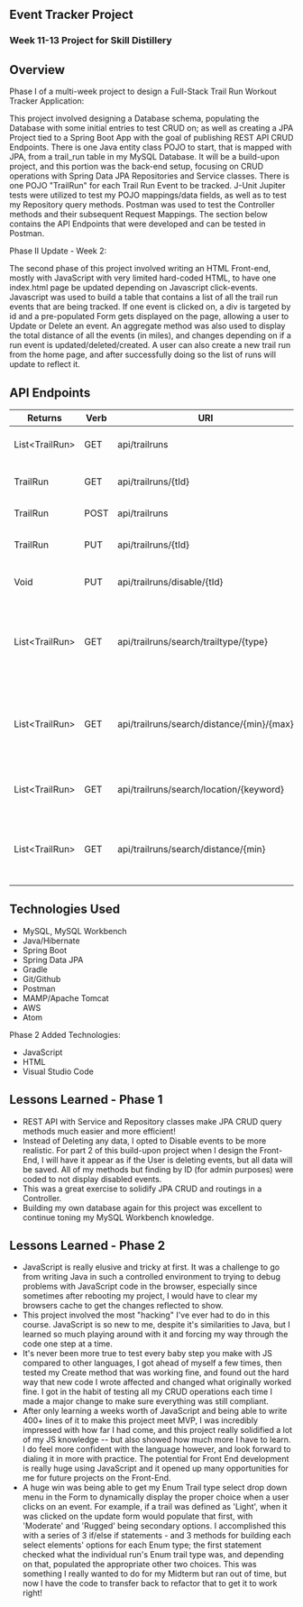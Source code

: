 ## Event Tracker Project

### Week 11-13 Project for Skill Distillery

## Overview

Phase I of a multi-week project to design a Full-Stack Trail Run Workout Tracker Application:

This project involved designing a Database schema, populating the Database with some initial entries to test CRUD on; as well as creating a JPA Project tied to a Spring Boot App with the goal of publishing REST API CRUD Endpoints. There is one Java entity class POJO to start, that is mapped with JPA, from a trail_run table in my MySQL Database. It will be a build-upon project, and this portion was the back-end setup, focusing on CRUD operations with Spring Data JPA Repositories and Service classes. There is one POJO "TrailRun" for each Trail Run Event to be tracked.  J-Unit Jupiter tests were utilized to test my POJO mappings/data fields, as well as to test my Repository query methods.  Postman was used to test the Controller methods and their subsequent Request Mappings.  The section below contains the API Endpoints that were developed and can be tested in Postman.

Phase II Update - Week 2:

The second phase of this project involved writing an HTML Front-end, mostly with JavaScript with very limited hard-coded HTML, to have one index.html page be updated depending on Javascript click-events.  Javascript was used to build a table that contains a list of all the trail run events that are being tracked.  If one event is clicked on, a div is targeted by id and a pre-populated Form gets displayed on the page, allowing a user to Update or Delete an event.  An aggregate method was also used to display the total distance of all the events (in miles), and changes depending on if a run event is updated/deleted/created.  A user can also create a new trail run from the home page, and after successfully doing so the list of runs will update to reflect it.

## API Endpoints

|Returns   | Verb        | URI    | Description |
|----------|-------------|--------|-------------|
| List&lt;TrailRun&gt; | GET  | api/trailruns | Retrieve List of Active Trail Runs |
| TrailRun | GET | api/trailruns/{tId} | Retrieve one Trail Run by ID |
| TrailRun | POST | api/trailruns | Creates a new Trail Run |
| TrailRun | PUT | api/trailruns/{tId} | Updates an existing Trail Run by ID |
| Void | PUT | api/trailruns/disable/{tId} | Disables an existing Trail Run by ID |
| List&lt;TrailRun&gt; | GET | api/trailruns/search/trailtype/{type} | Retrieve List of Trail Runs of a certain Enum type: ("LIGHT", "MODERATE", "RUGGED") |
| List&lt;TrailRun&gt; | GET | api/trailruns/search/distance/{min}/{max} | Retrieve List of Trail Runs within a specific distance range (in miles) |
| List&lt;TrailRun&gt; | GET | api/trailruns/search/location/{keyword} | Retrieve List of Trail Runs by a location keyword |
| List&lt;TrailRun&gt; | GET | api/trailruns/search/distance/{min} | Retrieve List of Trail Runs with a minimum distance (in miles) |

## Technologies Used
* MySQL, MySQL Workbench
* Java/Hibernate
* Spring Boot
* Spring Data JPA
* Gradle
* Git/Github
* Postman
* MAMP/Apache Tomcat
* AWS
* Atom

Phase 2 Added Technologies:

* JavaScript
* HTML
* Visual Studio Code


## Lessons Learned - Phase 1

* REST API with Service and Repository classes make JPA CRUD query methods much easier and more efficient!
* Instead of Deleting any data, I opted to Disable events to be more realistic.  For part 2 of this build-upon project when I design the Front-End, I will have it appear as if the User is deleting events, but all data will be saved. All of my methods but finding by ID (for admin purposes) were coded to not display disabled events.
* This was a great exercise to solidify JPA CRUD and routings in a Controller.
* Building my own database again for this project was excellent to continue toning my MySQL Workbench knowledge.

## Lessons Learned - Phase 2

* JavaScript is really elusive and tricky at first.  It was a challenge to go from writing Java in such a controlled environment to trying to debug problems with JavaScript code in the browser, especially since sometimes after rebooting my project, I would have to clear my browsers cache to get the changes reflected to show.
* This project involved the most "hacking" I've ever had to do in this course.  JavaScript is so new to me, despite it's similarities to Java, but I learned so much playing around with it and forcing my way through the code one step at a time.
* It's never been more true to test every baby step you make with JS compared to other languages, I got ahead of myself a few times, then tested my Create method that was working fine, and found out the hard way that new code I wrote affected and changed what originally worked fine.  I got in the habit of testing all my CRUD operations each time I made a major change to make sure everything was still compliant.
* After only learning a weeks worth of JavaScript and being able to write 400+ lines of it to make this project meet MVP, I was incredibly impressed with how far I had come, and this project really solidified a lot of my JS knowledge -- but also showed how much more I have to learn.  I do feel more confident with the language however, and look forward to dialing it in more with practice.  The potential for Front End development is really huge using JavaScript and it opened up many opportunities for me for future projects on the Front-End.
* A huge win was being able to get my Enum Trail type select drop down menu in the Form to dynamically display the proper choice when a user clicks on an event.  For example, if a trail was defined as 'Light', when it was clicked on the update form would populate that first, with 'Moderate' and 'Rugged' being secondary options.  I accomplished this with a series of 3 if/else if statements - and 3 methods for building each select elements' options for each Enum type; the first statement checked what the individual run's Enum trail type was, and depending on that, populated the appropriate other two choices.  This was something I really wanted to do for my Midterm but ran out of time, but now I have the code to transfer back to refactor that to get it to work right!
